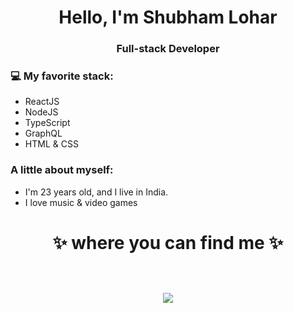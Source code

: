 <h1 align="center"> Hello, I'm Shubham Lohar </h1>
<h3 align="center">Full-stack Developer</h3>



### 💻 My favorite stack:
- ReactJS 
- NodeJS
- TypeScript
- GraphQL
- HTML & CSS

### A little about myself:
- I'm 23 years old, and I live in India.
- I love music & video games


<h1 align="center">
✨ where you can find me ✨
  
  <p align="center"><br/>
   <a href="https://www.linkedin.com/in/shubham-lohar-10a317206/">
    <img src="https://img.shields.io/badge/linkedin-shubham--lohar-blue">
  </a>
</p>
</h1>
